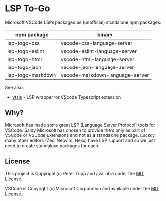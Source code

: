 # LSP To-Go

Microsoft VSCode LSPs packaged as (unofficial) standalone npm packages:

| npm package       | binary                          |
| ----------------- | ------------------------------- |
| lsp-togo-css      | vscode-css-language-server      |
| lsp-togo-eslint   | vscode-eslint-language-server   |
| lsp-togo-html     | vscode-html-language-server     |
| lsp-togo-json     | vscode-json-language-server     |
| lsp-togo-markdown | vscode-markdown-language-server |

See also:

- [vtsls](https://github.com/yioneko/vtsls) - LSP wrapper for VScode Typescript extension

## Why?

Microsoft has made some great LSP (Language Server Protocol) tools for VSCode. Saldy Microsoft has chosen to provide them only as part of VSCode or VSCode Extensions and not as a standalone package. Luckily many other editors (Zed, Neovim, Helix) have LSP support and so we just need to create standalone packages for each.

## License

This project is Copyright (c) Peter Tripp and available under the [MIT License](LICENSE).

VSCode is Copyright (c) Microsoft Corporation and available under the [MIT License](vscode/license.txt).
